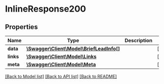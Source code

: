 # InlineResponse200

## Properties
Name | Type | Description | Notes
------------ | ------------- | ------------- | -------------
**data** | [**\Swagger\Client\Model\BriefLeadInfo[]**](BriefLeadInfo.md) |  | [optional] 
**links** | [**\Swagger\Client\Model\Links**](Links.md) |  | [optional] 
**meta** | [**\Swagger\Client\Model\Meta**](Meta.md) |  | [optional] 

[[Back to Model list]](../../README.md#documentation-for-models) [[Back to API list]](../../README.md#documentation-for-api-endpoints) [[Back to README]](../../README.md)

